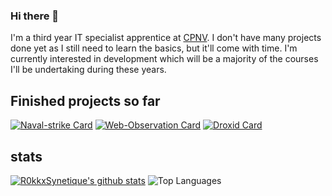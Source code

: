### Hi there 👋
I'm a third year IT specialist apprentice at [CPNV](https://www.cpnv.ch/). I don't have many projects done yet as I still need to learn the basics, but it'll come with time. I'm currently interested in development which will be a majority of the courses I'll be undertaking during these years.

## Finished projects so far

[![Naval-strike Card](https://github-readme-stats.vercel.app/api/pin/?username=R0kkxSynetique&repo=Naval-strike)](https://github.com/R0kkxSynetique/Naval-strike)
[![Web-Observation Card](https://github-readme-stats.vercel.app/api/pin/?username=Mondotosz&repo=Web-Observation)](https://github.com/Mondotosz/Web-Observation)
[![Droxid Card](https://github-readme-stats.vercel.app/api/pin/?username=R0kkxSynetique&repo=Droxid)](https://github.com/R0kkxSynetique/Droxid)

## stats
[![R0kkxSynetique's github stats](https://github-readme-stats.vercel.app/api?username=R0kkxSynetique&count_private=true&show_icons=true)](https://github.com/R0kkxSynetique)
![Top Languages](https://github-readme-stats.vercel.app/api/top-langs/?username=R0kkxSynetique&layout=compact)

